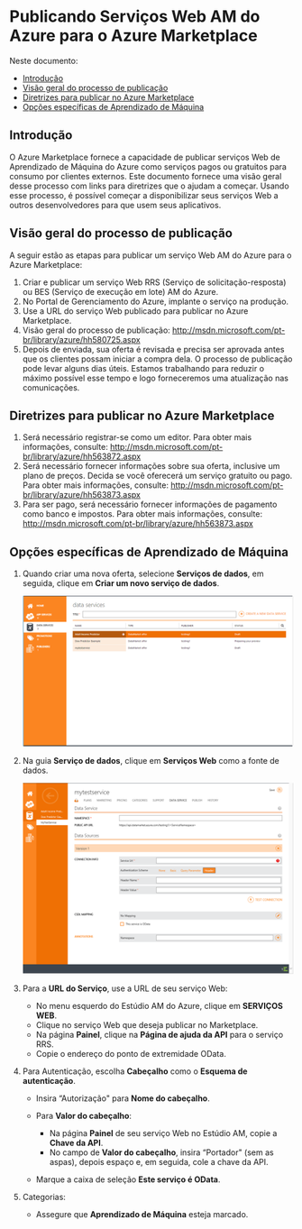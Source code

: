 <properties title="Publishing Azure ML Web Services to the Azure Marketplace" pageTitle="Publishing Azure ML Web Services to the Azure Marketplace | Azure" description="Publishing Azure ML Web Services to the Azure Marketplace" metaKeywords="" services="machine-learning" solutions="" documentationCenter="" authors="garye" videoId="" scriptId="" />

<tags ms.service="machine-learning" ms.workload="tbd" ms.tgt_pltfrm="na" ms.devlang="na" ms.topic="article" ms.date="01/01/1900" ms.author="garye"></tags>

# Publicando Serviços Web AM do Azure para o Azure Marketplace

Neste documento:

-   [Introdução][Introdução]
-   [Visão geral do processo de publicação][Visão geral do processo de publicação]
-   [Diretrizes para publicar no Azure Marketplace][Diretrizes para publicar no Azure Marketplace]
-   [Opções específicas de Aprendizado de Máquina][Opções específicas de Aprendizado de Máquina]

<!--Anchors-->

## Introdução

O Azure Marketplace fornece a capacidade de publicar serviços Web de Aprendizado de Máquina do Azure como serviços pagos ou gratuitos para consumo por clientes externos. Este documento fornece uma visão geral desse processo com links para diretrizes que o ajudam a começar. Usando esse processo, é possível começar a disponibilizar seus serviços Web a outros desenvolvedores para que usem seus aplicativos.

## Visão geral do processo de publicação

A seguir estão as etapas para publicar um serviço Web AM do Azure para o Azure Marketplace:

1.  Criar e publicar um serviço Web RRS (Serviço de solicitação-resposta) ou BES (Serviço de execução em lote) AM do Azure.
2.  No Portal de Gerenciamento do Azure, implante o serviço na produção.
3.  Use a URL do serviço Web publicado para publicar no Azure Marketplace.
4.  Visão geral do processo de publicação: <http://msdn.microsoft.com/pt-br/library/azure/hh580725.aspx>
5.  Depois de enviada, sua oferta é revisada e precisa ser aprovada antes que os clientes possam iniciar a compra dela. O processo de publicação pode levar alguns dias úteis. Estamos trabalhando para reduzir o máximo possível esse tempo e logo forneceremos uma atualização nas comunicações.

## Diretrizes para publicar no Azure Marketplace

1.  Será necessário registrar-se como um editor. Para obter mais informações, consulte: <http://msdn.microsoft.com/pt-br/library/azure/hh563872.aspx>
2.  Será necessário fornecer informações sobre sua oferta, inclusive um plano de preços. Decida se você oferecerá um serviço gratuito ou pago. Para obter mais informações, consulte: <http://msdn.microsoft.com/pt-br/library/azure/hh563873.aspx>
3.  Para ser pago, será necessário fornecer informações de pagamento como banco e impostos. Para obter mais informações, consulte: <http://msdn.microsoft.com/pt-br/library/azure/hh563873.aspx>

## Opções específicas de Aprendizado de Máquina

1.  Quando criar uma nova oferta, selecione **Serviços de dados**, em seguida, clique em **Criar um novo serviço de dados**.

    ![Azure Marketplace][Azure Marketplace]

2.  Na guia **Serviço de dados**, clique em **Serviços Web** como a fonte de dados.

    ![Azure Marketplace][1]

3.  Para a **URL do Serviço**, use a URL de seu serviço Web:

    -   No menu esquerdo do Estúdio AM do Azure, clique em **SERVIÇOS WEB**.
    -   Clique no serviço Web que deseja publicar no Marketplace.
    -   Na página **Painel**, clique na **Página de ajuda da API** para o serviço RRS.
    -   Copie o endereço do ponto de extremidade OData.

4.  Para Autenticação, escolha **Cabeçalho** como o **Esquema de autenticação**.

    -   Insira “Autorização" para **Nome do cabeçalho**.
    -   Para **Valor do cabeçalho**:

        -   Na página **Painel** de seu serviço Web no Estúdio AM, copie a **Chave da API**.
        -   No campo de **Valor do cabeçalho**, insira “Portador" (sem as aspas), depois espaço e, em seguida, cole a chave da API.
    -   Marque a caixa de seleção **Este serviço é OData**.

5.  Categorias:

    -   Assegure que **Aprendizado de Máquina** esteja marcado.

  [Introdução]: #introduction
  [Visão geral do processo de publicação]: #overview-of-the-publishing-process
  [Diretrizes para publicar no Azure Marketplace]: #guidelines-for-publishing-to-azure-marketplace
  [Opções específicas de Aprendizado de Máquina]: #machine-learning-specific-options
  [Azure Marketplace]: ./media/machine-learning-publish-web-service-to-azure-marketplace/image1.png
  [1]: ./media/machine-learning-publish-web-service-to-azure-marketplace/image2.png
